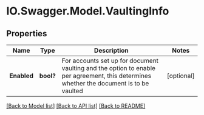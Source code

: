 # IO.Swagger.Model.VaultingInfo
## Properties

Name | Type | Description | Notes
------------ | ------------- | ------------- | -------------
**Enabled** | **bool?** | For accounts set up for document vaulting and the option to enable per agreement, this determines whether the document is to be vaulted | [optional] 

[[Back to Model list]](../README.md#documentation-for-models) [[Back to API list]](../README.md#documentation-for-api-endpoints) [[Back to README]](../README.md)

